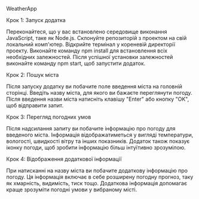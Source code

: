 WeatherApp

Крок 1: Запуск додатка

Переконайтеся, що у вас встановлено середовище виконання JavaScript, таке як Node.js.
Склонуйте репозиторій з проектом на свій локальний комп'ютер.
Відкрийте термінал у кореневій директорії проекту.
Виконайте команду npm install для встановлення всіх необхідних залежностей.
Після успішної установки залежностей виконайте команду npm start, щоб запустити додаток.

Крок 2: Пошук міста

Після запуску додатку ви побачите поле введення міста на головній сторінці.
Введіть назву міста, для якого ви бажаєте переглянути погоду.
Після введення назви міста натисніть клавішу "Enter" або кнопку "OK", щоб відправити запит.

Крок 3: Перегляд погодних умов

Після надсилання запиту ви побачите інформацію про погоду для введеного міста.
Інформація відображатиметься у вигляді температури, вологості, швидкості вітру та інших показників.
Додаток також показує іконку погоди, щоб зробити інформацію більш інтуїтивно зрозумілою.

Крок 4: Відображення додаткової інформації

При натисканні на назву міста ви побачите додаткову інформацію про погоду.
Ця інформація включає в себе розширену погодну прогноз, таку як хмарність, видимість, тиск тощо.
Додаткова інформація допомагає краще зрозуміти погодні умови у вибраному місті.